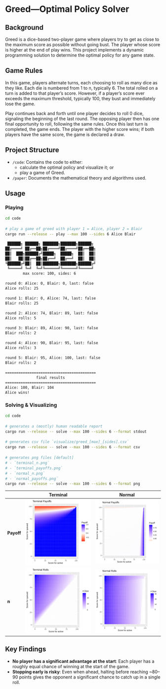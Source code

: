 # Greed—Optimal Policy Solver

## Background

Greed is a dice-based two-player game where players try to get as close to the maximum score as possible without going bust. The player whose score is higher at the end of play wins. This project implements a dynamic programming solution to determine the optimal policy for any game state.

## Game Rules

In this game, players alternate turns, each choosing to roll as many dice as they like. Each die is numbered from 1 to n, typically 6. The total rolled on a turn is added to that player’s score. However, if a player’s score ever exceeds the maximum threshold, typically 100, they bust and immediately lose the game.

Play continues back and forth until one player decides to roll 0 dice, signaling the beginning of the last round. The opposing player then has one final opportunity to roll, following the same rules. Once this last turn is completed, the game ends. The player with the higher score wins; if both players have the same score, the game is declared a draw.

## Project Structure

- `/code`: Contains the code to either:
  - calculate the optimal policy and visualize it; or
  - play a game of Greed.
- `/paper`: Documents the mathematical theory and algorithms used.

## Usage

### Playing

```sh
cd code

# play a game of greed with player 1 = Alice, player 2 = Blair
cargo run --release -- play --max 100 --sides 6 Alice Blair
```

```
 ██████╗ ██████╗ ███████╗███████╗██████╗
██╔════╝ ██╔══██╗██╔════╝██╔════╝██╔══██╗
██║  ███╗██████╔╝█████╗  █████╗  ██║  ██║
██║   ██║██╔══██╗██╔══╝  ██╔══╝  ██║  ██║
╚██████╔╝██║  ██║███████╗███████╗██████╔╝
 ╚═════╝ ╚═╝  ╚═╝╚══════╝╚══════╝╚═════╝
        max score: 100, sides: 6

round 0: Alice: 0, Blair: 0, last: false
Alice rolls: 25

round 1: Blair: 0, Alice: 74, last: false
Blair rolls: 25

round 2: Alice: 74, Blair: 89, last: false
Alice rolls: 5

round 3: Blair: 89, Alice: 90, last: false
Blair rolls: 2

round 4: Alice: 90, Blair: 95, last: false
Alice rolls: 3

round 5: Blair: 95, Alice: 100, last: false
Blair rolls: 2

=========================================
              final results
=========================================
Alice: 100, Blair: 104
Alice wins!
```

### Solving & Visualizing

```sh
cd code

# generates a (mostly) human readable report
cargo run --release -- solve --max 100 --sides 6 --format stdout

# generates csv file `visualize/greed_[max]_[sides].csv`
cargo run --release -- solve --max 100 --sides 6 --format csv

# generates png files [default]
# - `terminal_n.png`
# - `terminal_payoffs.png`
# - `normal_n.png`
# - `normal_payoffs.png`
cargo run --release -- solve --max 100 --sides 6 --format png
```

| | **Terminal** | **Normal** |
|-|--------------|------------|
| **Payoff** | ![Terminal Payoffs](paper/assets/terminal_payoffs.svg) | ![Normal Payoffs](paper/assets/normal_payoffs.svg) |
| **n** | ![Terminal Rolls](paper/assets/terminal_n.svg) | ![Normal Rolls](paper/assets/normal_n.svg) |


## Key Findings

- **No player has a significant advantage at the start**: Each player has a roughly equal chance of winning at the start of the game.
- **Stopping early is risky**: Even when ahead, halting before reaching ~80–90 points gives the opponent a significant chance to catch up in a single roll.

